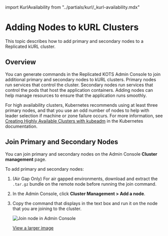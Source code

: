 import KurlAvailability from "../partials/kurl/_kurl-availability.mdx"

# Adding Nodes to kURL Clusters

<KurlAvailability/>

This topic describes how to add primary and secondary nodes to a Replicated kURL cluster.

## Overview

You can generate commands in the Replicated KOTS Admin Console to join additional primary and secondary nodes to kURL clusters. Primary nodes run services that control the cluster. Secondary nodes run services that control the pods that host the application containers. Adding nodes can help manage resources to ensure that the application runs smoothly.

For high availability clusters, Kubernetes recommends using at least three primary nodes, and that you use an odd number of nodes to help with leader selection if machine or zone failure occurs. For more information, see [Creating Highly Available Clusters with kubeadm](https://kubernetes.io/docs/setup/production-environment/tools/kubeadm/high-availability/) in the Kubernetes documentation.

## Join Primary and Secondary Nodes

You can join primary and secondary nodes on the Admin Console **Cluster management** page.

To add primary and secondary nodes:

1. (Air Gap Only) For air gapped environments, download and extract the `.tar.gz` bundle on the remote node before running the join command.
1. In the Admin Console, click **Cluster Management > Add a node**.
1. Copy the command that displays in the text box and run it on the node that you are joining to the cluster.

     ![Join node in Admin Console](/images/join-node.png)

     [View a larger image](/images/join-node.png)